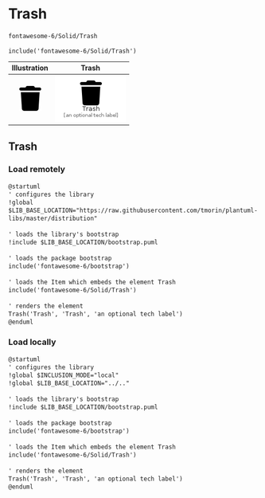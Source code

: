 # Trash


```text
fontawesome-6/Solid/Trash
```

```text
include('fontawesome-6/Solid/Trash')
```



| Illustration | Trash |
| :---: | :---: |
| ![illustration for Illustration](../../fontawesome-6/Solid/Trash.png) | ![illustration for Trash](../../fontawesome-6/Solid/Trash.Local.png) |




## Trash

### Load remotely
```plantuml
@startuml
' configures the library
!global $LIB_BASE_LOCATION="https://raw.githubusercontent.com/tmorin/plantuml-libs/master/distribution"

' loads the library's bootstrap
!include $LIB_BASE_LOCATION/bootstrap.puml

' loads the package bootstrap
include('fontawesome-6/bootstrap')

' loads the Item which embeds the element Trash
include('fontawesome-6/Solid/Trash')

' renders the element
Trash('Trash', 'Trash', 'an optional tech label')
@enduml
```

### Load locally
```plantuml
@startuml
' configures the library
!global $INCLUSION_MODE="local"
!global $LIB_BASE_LOCATION="../.."

' loads the library's bootstrap
!include $LIB_BASE_LOCATION/bootstrap.puml

' loads the package bootstrap
include('fontawesome-6/bootstrap')

' loads the Item which embeds the element Trash
include('fontawesome-6/Solid/Trash')

' renders the element
Trash('Trash', 'Trash', 'an optional tech label')
@enduml
```

